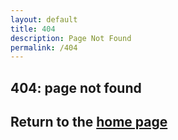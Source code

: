 ```yaml
---
layout: default
title: 404
description: Page Not Found
permalink: /404
---
```


## 404: page not found
## Return to the [home page](https://marvhus.github.io)
